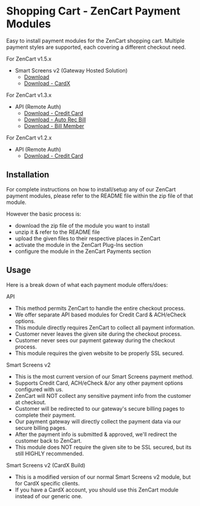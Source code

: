 # Shopping Cart - ZenCart Payment Modules

Easy to install payment modules for the ZenCart shopping cart.
Multiple payment styles are supported, each covering a different checkout need.

For ZenCart v1.5.x
* Smart Screens v2 (Gateway Hosted Solution)
  - [Download](./ZenCart_v1.5.x/zencart_1.5.7_ss2_module.zip)
  - [Download - CardX](./ZenCart_v1.5.x/zencart_1.5.7_ss_cardx_module.zip) 
 
For ZenCart v1.3.x
* API (Remote Auth)
  - [Download - Credit Card](./ZenCart_v1.3.x/zencart_1.3.8_api_module.zip)
  - [Download - Auto Rec Bill](./ZenCart_v1.3.x/zencart_1.3.8_arb_module.zip)
  - [Download - Bill Member](./ZenCart_v1.3.x/zencart_1.3.8_bm_module.zip)

For ZenCart v1.2.x
* API (Remote Auth)
  - [Download - Credit Card](./ZenCart_v1.2.x/zencart_1.2.4.1_api_module.zip)

## Installation

For complete instructions on how to install/setup any of our ZenCart payment modules, please refer to the README file within the zip file of that module.

However the basic process is:
* download the zip file of the module you want to install
* unzip it & refer to the README file
* upload the given files to their respective places in ZenCart
* activate the module in the ZenCart Plug-Ins section
* configure the module in the ZenCart Payments section

## Usage

Here is a break down of what each payment module offers/does:

API
* This method permits ZenCart to handle the entire checkout process.
* We offer separate API based modules for Credit Card & ACH/eCheck options.
* This module directly requires ZenCart to collect all payment information.
* Customer never leaves the given site during the checkout process.
* Customer never sees our payment gateway during the checkout process.
* This module requires the given website to be properly SSL secured.

Smart Screens v2
* This is the most current version of our Smart Screens payment method.
* Supports Credit Card, ACH/eCheck &/or any other payment options configured with us.
* ZenCart will NOT collect any sensitive payment info from the customer at checkout.
* Customer will be redirected to our gateway's secure billing pages to complete their payment.
* Our payment gateway will directly collect the payment data via our secure billing pages.
* After the payment info is submitted & approved, we'll redirect the customer back to ZenCart.
* This module does NOT require the given site to be SSL secured, but its still HIGHLY recommended.

Smart Screens v2 (CardX Build)
* This is a modified version of our normal Smart Screens v2 module, but for CardX specific clients.
* If you have a CardX account, you should use this ZenCart module instead of our generic one.

